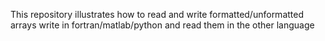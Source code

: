 This repository illustrates how to read and write formatted/unformatted
arrays write in fortran/matlab/python and read them in the other language
